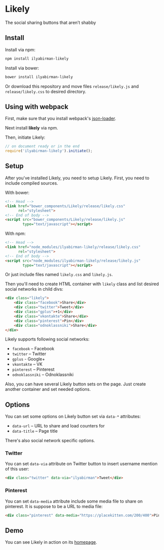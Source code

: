 # Likely

The social sharing buttons that aren’t shabby

## Install

Install via npm:

```sh
npm install ilyabirman-likely
```

Install via bower:

```sh
bower install ilyabirman-likely
```

Or download this repository and move files `release/likely.js` and 
`release/likely.css` to desired directory.

## Using with webpack

First, make sure that you install webpack's [json-loader](https://github.com/webpack/json-loader).

Next install **likely** via npm.

Then, initiate Likely:

```js
// on document ready or in the end
require('ilyabirman-likely').initiate();
```

## Setup

After you've installed Likely, you need to setup Likely. First, you need to 
include compiled sources.

With bower:

```html
<!-- Head -->
<link href="bower_components/Likely/release/likely.css" 
      rel="stylesheet">
<!-- End of body -->
<script src="bower_components/Likely/release/likely.js" 
        type="text/javascript"></script>
```

With npm:

```html
<!-- Head -->
<link href="node_modules/ilyabirman-likely/release/likely.css" 
      rel="stylesheet">
<!-- End of body -->
<script src="node_modules/ilyabirman-likely/release/likely.js" 
        type="text/javascript"></script>
```

Or just include files named `likely.css` and `likely.js`.

Then you'll need to create HTML container with `likely` class and list desired 
social networks in child divs:

```html
<div class="likely">
    <div class="facebook">Share</div>
    <div class="twitter">Tweet</div>
    <div class="gplus">+1</div>
    <div class="vkontakte">Share</div>
    <div class="pinterest">Pin</div>
    <div class="odnoklassniki">Share</div>
</div>
```

Likely supports following social networks:

* `facebook` – Facebook
* `twitter` – Twitter
* `gplus` - Google+
* `vkontakte` – VK
* `pinterest` – Pinterest
* `odnoklassniki` – Odnoklassniki

Also, you can have several Likely button sets on the page. Just create another 
container and set needed options.

## Options

You can set some options on Likely button set via `data-*` attributes:

* `data-url` – URL to share and load counters for
* `data-title` – Page title

There's also social network specific options.

### Twitter

You can set `data-via` attribute on Twitter button to insert username mention 
of this user:

```html
<div class="twitter" data-via="ilyabirman">Tweet</div>
```

### Pinterest

You can set `data-media` attribute include some media file to share on pinterest.
It is suppose to be a URL to media file:

```html
<div class="pinterest" data-media="https://placekitten.com/200/400">Pin</div>
```

## Demo

You can see Likely in action on its [homepage](http://ilyabirman.net/projects/likely/).
